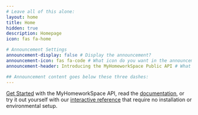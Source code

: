 ```yaml
---
# Leave all of this alone:
layout: home
title: Home
hidden: true
description: Homepage
icon: fas fa-home

# Announcement Settings
announcement-display: false # Display the announcement?
announcement-icon: fas fa-code # What icon do you want in the announcement
announcement-header: Introducing the MyHomeworkSpace Public API # What do you want the title of the annoucement to be.

## Announcement content goes below these three dashes:
---
```

[Get Started](/docs/get-started-api) with the MyHomeworkSpace API, read the [documentation](/apireference.html), or try it out yourself with our [interactive reference](/apireference.html) that require no installation or environmental setup.